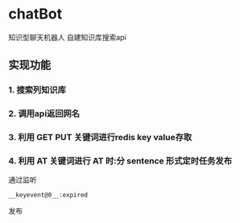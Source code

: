 # chatBot
知识型聊天机器人 自建知识库搜索api

## 实现功能

### 1. 搜索列知识库

### 2. 调用api返回网名

### 3. 利用 GET PUT 关键词进行redis key value存取

### 4. 利用 AT 关键词进行 AT 时:分 sentence 形式定时任务发布

通过监听

```
__keyevent@0__:expired
```

发布